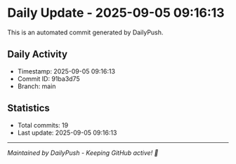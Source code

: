 # Daily Update - 2025-09-05 09:16:13

This is an automated commit generated by DailyPush.

## Daily Activity
- Timestamp: 2025-09-05 09:16:13
- Commit ID: 91ba3d75
- Branch: main

## Statistics
- Total commits: 19
- Last update: 2025-09-05 09:16:13

---
*Maintained by DailyPush - Keeping GitHub active! 🚀*
